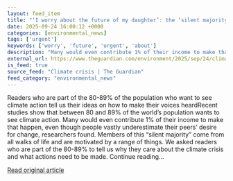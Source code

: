 ```yaml
---
layout: feed_item
title: "‘I worry about the future of my daughter’: the ‘silent majority’ who care about the climate crisis"
date: 2025-09-24 16:00:12 +0000
categories: [environmental_news]
tags: ['urgent']
keywords: ['worry', 'future', 'urgent', 'about']
description: "Many would even contribute 1% of their income to make that happen, even though people vastly underestimate their peers’ desire for change, researchers found"
external_url: https://www.theguardian.com/environment/2025/sep/24/climate-crisis-silent-majority-quotes
is_feed: true
source_feed: "Climate crisis | The Guardian"
feed_category: "environmental_news"
---
```


Readers who are part of the 80-89% of the population who want to see climate action tell us their ideas on how to make their voices heardRecent studies show that between 80 and 89% of the world’s population wants to see climate action. Many would even contribute 1% of their income to make that happen, even though people vastly underestimate their peers’ desire for change, researchers found. Members of this “silent majority” come from all walks of life and are motivated by a range of things. We asked readers who are part of the 80-89% to tell us why they care about the climate crisis and what actions need to be made. Continue reading...

[Read original article](https://www.theguardian.com/environment/2025/sep/24/climate-crisis-silent-majority-quotes)

